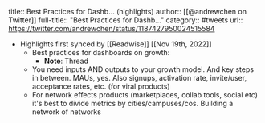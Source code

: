 title:: Best Practices for Dashb... (highlights)
author:: [[@andrewchen on Twitter]]
full-title:: "Best Practices for Dashb..."
category:: #tweets
url:: https://twitter.com/andrewchen/status/1187427950024515584

- Highlights first synced by [[Readwise]] [[Nov 19th, 2022]]
	- Best practices for dashboards on growth:
		- **Note**: Thread
	- You need inputs AND outputs to your growth model. And key steps in between. MAUs, yes. Also signups, activation rate, invite/user, acceptance rates, etc. (for viral products)
	- For network effects products (marketplaces, collab tools, social etc) it's best to divide metrics by cities/campuses/cos. Building a network of networks